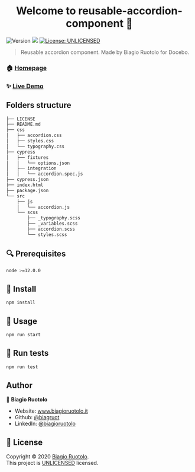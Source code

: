 <h1 align="center">Welcome to reusable-accordion-component 👋</h1>
<p>
  <img alt="Version" src="https://img.shields.io/badge/version-1.0.0-blue.svg?cacheSeconds=2592000" />
  <img src="https://img.shields.io/badge/node-%3E%3D12.0.0-blue.svg" />
  <a href="https://github.com/biagruot/reusable-accordion-component/blob/master/LICENSE" target="_blank">
    <img alt="License: UNLICENSED" src="https://img.shields.io/github/license/biagruot/reusable-accordion-component" />
  </a>
</p>

> Reusable accordion component. Made by Biagio Ruotolo for Docebo.

### 🏠 [Homepage](https://github.com/biagruot/reusable-accordion-component)

### ✨ [Live Demo](https://pedantic-neumann-1e631f.netlify.com/)

## Folders structure

```sh
├── LICENSE
├── README.md
├── css
│   ├── accordion.css
│   ├── styles.css
│   └── typography.css
├── cypress
│   ├── fixtures
│   │   └── options.json
│   ├── integration
│   │   └── accordion.spec.js
├── cypress.json
├── index.html
├── package.json
└── src
    ├── js
    │   └── accordion.js
    └── scss
        ├── _typography.scss
        ├── _variables.scss
        ├── accordion.scss
        └── styles.scss
```

## :mag: Prerequisites

```sh
node >=12.0.0
```

## :floppy_disk: Install

```sh
npm install
```

## :rocket: Usage

```sh
npm run start
```

## :wrench: Run tests

```sh
npm run test
```

## Author

👤 **Biagio Ruotolo**

* Website: www.biagioruotolo.it
* Github: [@biagruot](https://github.com/biagruot)
* LinkedIn: [@biagioruotolo](https://linkedin.com/in/biagioruotolo)

## 📝 License

Copyright © 2020 [Biagio Ruotolo](https://github.com/biagruot).<br />
This project is [UNLICENSED](https://github.com/biagruot/reusable-accordion-component/blob/master/LICENSE) licensed.